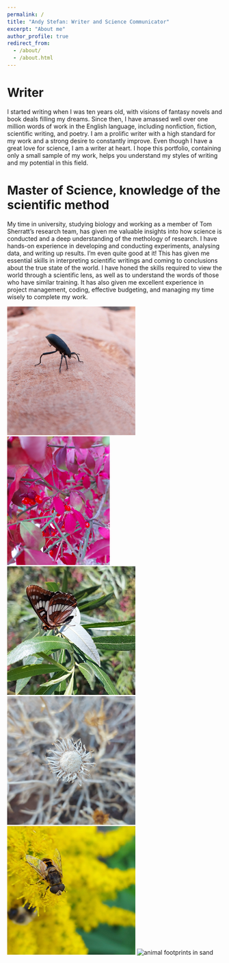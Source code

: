 ```yaml
---
permalink: /
title: "Andy Stefan: Writer and Science Communicator"
excerpt: "About me"
author_profile: true
redirect_from: 
  - /about/
  - /about.html
---
```


Writer
======
I started writing when I was ten years old, with visions of fantasy novels and book deals filling my dreams. Since then, I have amassed well over one million words of work in the English language, including nonfiction, fiction, scientific writing, and poetry. I am a prolific writer with a high standard for my work and a strong desire to constantly improve. Even though I have a great love for science, I am a writer at heart. I hope this portfolio, containing only a small sample of my work, helps you understand my styles of writing and my potential in this field. 

Master of Science, knowledge of the scientific method
======
My time in university, studying biology and working as a member of Tom Sherratt’s research team, has given me valuable insights into how science is conducted and a deep understanding of the methology of research. I have hands-on experience in developing and conducting experiments, analysing data, and writing up results. I’m even quite good at it! This has given me essential skills in interpreting scientific writings and coming to conclusions about the true state of the world. I have honed the skills required to view the world through a scientific lens, as well as to understand the words of those who have similar training. It has also given me excellent experience in project management, coding, effective budgeting, and managing my time wisely to complete my work.

<img src="/images/IMG_20211012_155551_486.jpg" height="300" alt="headstand beetle"/> <img src="/images/IMG_20211029_072301_562.jpg" height="300" alt="red leaves"/> 
<img src="/images/IMG_20211019_195016_409.jpg" height="300" alt="butterfly"/> 
<img src="/images/IMG_20211021_061056_644.jpg" height="300" alt="dry desert flower"/> <img src="/images/IMG_20211021_170613_244.jpg" height="300" alt="eristalis on flower"/> <img src="/images/IMG_20211014_144703_337.jpg" height="300" alt="animal footprints in sand"/>
